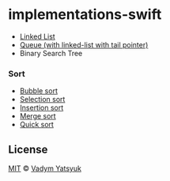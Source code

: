 # implementations-swift

* [Linked List](https://github.com/VadimDez/implementations-swift/blob/master/linked-list/linked-list/LinkedList.swift)
* [Queue (with linked-list with tail pointer)](https://github.com/VadimDez/implementations-swift/blob/master/linked-list/linked-list/Queue.swift)
* Binary Search Tree

### Sort
* [Bubble sort](https://github.com/VadimDez/implementations-swift/blob/master/bubble-sort/bubble-sort/BubbleSort.swift)
* [Selection sort](https://github.com/VadimDez/implementations-swift/blob/master/selection-sort/selection-sort/SelectionSort.swift)
* [Insertion sort](https://github.com/VadimDez/implementations-swift/blob/master/insertion-sort/insertion-sort/InsertionSort.swift)
* [Merge sort](https://github.com/VadimDez/implementations-swift/blob/master/merge-sort/merge-sort/MergeSort.swift)
* [Quick sort](https://github.com/VadimDez/implementations-swift/blob/master/quicksort/quicksort/QuickSort.swift)

## License

[MIT](https://tldrlegal.com/license/mit-license) © [Vadym Yatsyuk](https://github.com/vadimdez)
